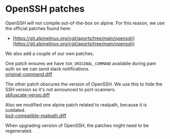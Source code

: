 # OpenSSH patches

OpenSSH will not compile out-of-the-box on alpine. For this reason, we use the official patches found here:

- [https://git.alpinelinux.org/cgit/aports/tree/main/openssh](https://git.alpinelinux.org/cgit/aports/tree/main/openssh)

We also add a couple of our own patches. 

One patch ensures we have `SSH_ORIGINAL_COMMAND` available during pam auth so we can send slack notifications.  
[original-command.diff](openssh/cloudposse/original-command.diff)

The other patch obscures the version of OpenSSH. We use this to hide the SSH version so it's not announced to port-scanners.  
[obfuscate-versio.diff](openssh/cloudposse/obfuscate-version.diff)

Also we modified one alpine patch related to realpath, because it is outdated.  
[bsd-compatible-realpath.diff](openssh/cloudposse/bsd-compatible-realpath.diff)

When upgrading version of OpenSSH, the patches might need to be regenerated.

